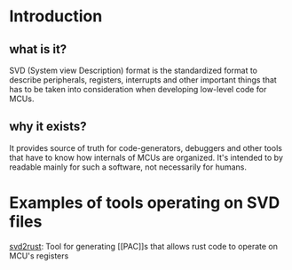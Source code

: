 # Introduction 

## what is it?

SVD (System view Description) format is the standardized format to describe peripherals, registers, interrupts and other important things that has to be taken into consideration when developing low-level code for MCUs.

## why it exists?

  It provides source of truth for code-generators, debuggers and other tools that have to know how internals of MCUs are organized. It's intended to by readable mainly for such a software, not necessarily for humans.

# Examples of tools operating on SVD files

[svd2rust](https://github.com/rust-embedded/svd2rust): Tool for generating [[PAC]]s that allows rust code to operate on MCU's registers
